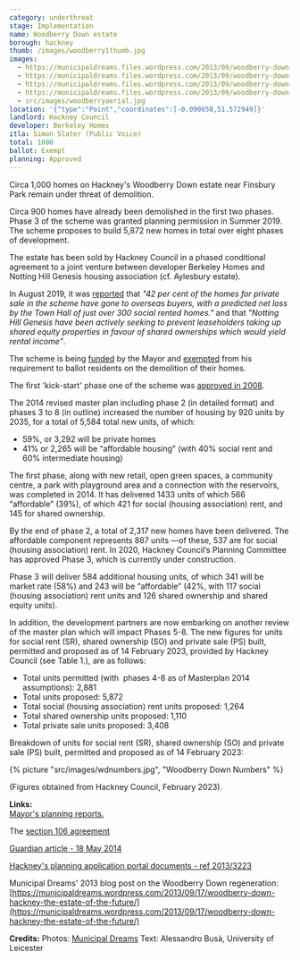 ```yaml
---
category: underthreat
stage: Implementation 
name: Woodberry Down estate 
borough: hackney
thumb: /images/woodberry1thumb.jpg
images:
  - https://municipaldreams.files.wordpress.com/2013/09/woodberry-down-27.jpg 
  - https://municipaldreams.files.wordpress.com/2013/09/woodberry-down-5.jpg
  - https://municipaldreams.files.wordpress.com/2013/09/woodberry-down-24.jpg
  - https://municipaldreams.files.wordpress.com/2013/09/woodberry-down-estate-signboard.jpg
  - src/images/woodberryaerial.jpg
location: '{"type":"Point","coordinates":[-0.090658,51.572949]}'
landlord: Hackney Council
developer: Berkeley Homes
itla: Simon Slater (Public Voice)
total: 1000
ballot: Exempt
planning: Approved
---
```

Circa 1,000 homes on Hackney's Woodberry Down estate near Finsbury Park remain under threat of demolition.

Circa 900 homes have already been demolished in the first two phases. Phase 3 of the scheme was granted planning permission in Summer 2019. The scheme proposes to build 5,872 new homes in total over eight phases of development.

The estate has been sold by Hackney Council in a phased conditional agreement to a joint venture between developer Berkeley Homes and Notting Hill Genesis housing association (cf. Aylesbury estate). 

In August 2019, it was [reported](https://www.hackneycitizen.co.uk/2019/08/20/handful-leaseholders-council-plans-woodberry-down-redevelopment/) that _"42 per cent of the homes for private sale in the scheme have gone to overseas buyers, with a predicted net loss by the Town Hall of just over 300 social rented homes."_ and that _"Notting Hill Genesis have been actively seeking to prevent leaseholders taking up shared equity properties in favour of shared ownerships which would yield rental income"_.

The scheme is being [funded](/approved/funding) by the Mayor and [exempted](/approved/ballotexemptions) from his requirement to ballot residents on the demolition of their homes.

The first 'kick-start' phase one of the scheme was [approved in 2008](https://www.london.gov.uk/what-we-do/planning/planning-applications-and-decisions/planning-application-search/woodberry-down-estate-kick-start-site-one-0).

The 2014 revised master plan including phase 2 (in detailed format) and phases 3 to 8 (in outline) increased the number of housing by 920 units by 2035, for a total of 5,584 total new units, of which:

- 59%, or 3,292 will be private homes
- 41% or 2,265 will be “affordable housing” (with 40% social rent and 60% intermediate housing)

The first phase, along with new retail, open green spaces, a community centre, a park with playground area and a connection with the reservoirs, was completed in 2014. It has delivered 1433 units of which 566 “affordable” (39%), of which 421 for social (housing association) rent, and 145 for shared ownership.

By the end of phase 2, a total of 2,317 new homes have been delivered. The affordable component represents 887 units —of these, 537 are for social (housing association) rent.
In 2020, Hackney Council’s Planning Committee has approved Phase 3, which is currently under construction.

Phase 3 will deliver 584 additional housing units, of which 341 will be market rate (58%) and 243 will be “affordable” (42%, with 117 social (housing association) rent units and 126 shared ownership and shared equity units).

In addition, the development partners are now embarking on another review of the master plan which will impact Phases 5-8. The new figures for units for social rent (SR), shared ownership (SO) and private sale (PS) built, permitted and proposed as of 14 February 2023, provided by Hackney Council (see Table 1.), are as follows:

- Total units permitted (with  phases 4-8 as of Masterplan 2014 assumptions): 2,881
- Total units proposed: 5,872
- Total social (housing association) rent units proposed: 1,264
- Total shared ownership units proposed: 1,110
- Total private sale units proposed: 3,408

Breakdown of units for social rent (SR), shared ownership (SO) and private sale (PS) built, permitted and proposed as of 14 February 2023:

{% picture "src/images/wdnumbers.jpg", "Woodberry Down Numbers" %}

(Figures obtained from Hackney Council, February 2023).

__Links:__  
[Mayor's planning reports.](https://www.london.gov.uk/what-we-do/planning/planning-applications-and-decisions/planning-application-search?scheme_title=woodberry+down&postcode=&borough=All&planning_authority=All&lpa_case_number=&gla_case_number=&paws_decision_date_from=&paws_decision_date_to=)

The [section 106 agreement](/images/woodberrys106.pdf)

[Guardian article - 18 May 2014](https://www.theguardian.com/society/2014/may/18/-sp-truth-about-gentrification-how-woodberry-down-became-woodberry-park)

[Hackney's planning application portal documents - ref 2013/3223](http://planning.hackney.gov.uk/Northgate/PlanningExplorer/Generic/StdDetails.aspx?PT=Planning%20Applications%20On-Line&TYPE=PL/PlanningPK.xml&PARAM0=203701&XSLT=/Northgate/PlanningExplorer/SiteFiles/Skins/Hackney/xslt/PL/PLDetails.xslt&FT=Planning%20Application%20Details&PUBLIC=Y&XMLSIDE=/Northgate/PlanningExplorer/SiteFiles/Skins/Hackney/Menus/PL.xml&DAURI=PLANNING)

Municipal Dreams' 2013 blog post on the Woodberry Down regeneration: [https://municipaldreams.wordpress.com/2013/09/17/woodberry-down-hackney-the-estate-of-the-future/](https://municipaldreams.wordpress.com/2013/09/17/woodberry-down-hackney-the-estate-of-the-future/)

__Credits:__
Photos: [Municipal Dreams](municipaldreams.wordpress.com)
Text: Alessandro Busà, University of Leicester
